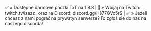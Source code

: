 ✅ » Dostępne darmowe paczki TxT na 1.8.8 | 📌 » Wbijaj na Twitch: twitch.tv/izazz_ oraz na Discord: discord.gg/H877GVc5rS | ✅ » Jeżeli chcesz z nami pograć na prywatyn serwerze? To zgłoś sie do nas na naszego discorda!
